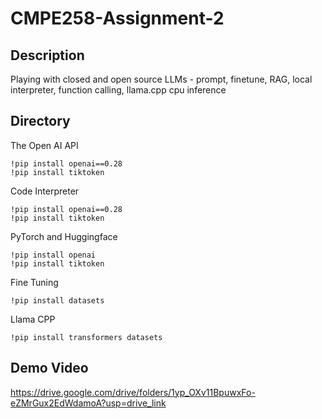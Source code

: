 # CMPE258-Assignment-2

## Description
Playing with closed and open source LLMs - prompt, finetune, RAG, local interpreter, function calling, llama.cpp cpu inference

## Directory
The Open AI API <br>
```
!pip install openai==0.28
!pip install tiktoken
```
Code Interpreter <br>

```
!pip install openai==0.28
!pip install tiktoken
```

PyTorch and Huggingface <br>
```
!pip install openai
!pip install tiktoken
```

Fine Tuning <br>
```
!pip install datasets
```

Llama CPP <br>
```
!pip install transformers datasets
```


## Demo Video
https://drive.google.com/drive/folders/1yp_OXv11BpuwxFo-eZMrGux2EdWdamoA?usp=drive_link
